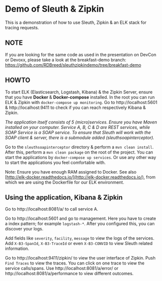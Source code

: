 # Demo of Sleuth & Zipkin

This is a demonstration of how to use Sleuth, Zipkin & an ELK stack for tracing requests.
## NOTE
If you are looking for the same code as used in the presentation on DevCon or Devoxx, please take a look at the breakfast-demo branch: https://github.com/RDBreed/sleuthzipkindemo/tree/breakfast-demo
## HOWTO
To start ELK (Elasticsearch, Logstash, Kibana) & the Zipkin Server, ensure that you have **Docker** & **Docker-compose** installed.
In the root you can run ELK & Zipkin with `docker-compose up monitoring`. 
Go to http://localhost:5601 & http://localhost:9411 to check if you can reach respectively Kibana & Zipkin.

*The application itself consists of 5 (micro)services.
Ensure you have Maven installed on your computer.
Service A, B, C & D are REST services, while SOAP Service is a SOAP service.
To ensure that Sleuth will work with the SOAP client & server, there is a submodule added (sleuthsoapinterceptor).*

Go to the `sleuthsoapinterceptor` directory & perform a `mvn clean install`.
After this, perform a `mvn clean package` on the root of the project.
You can start the applications by `docker-compose up services`. Or use any other way to start the applications you feel comfortable with.

Note: Ensure you have enough RAM assigned to Docker. See also [http://elk-docker.readthedocs.io/](http://elk-docker.readthedocs.io/), from which we
 are using the Dockerfile for our ELK environment.

## Using the application, Kibana & Zipkin
Go to http://localhost:8081/a/ to call service A.
 
 Go to http://localhost:5601 and go to management. Here you have to create a index pattern; for example `logstash-*`. After you configured this, you can discover your logs.

Add fields like `severity`, `facility`, `message` to view the logs of the services.
Add `X-B3-SpanId`, `X-B3-TraceId` or even `X-B3-CONVID` to view Sleuth related information.

Go to http://localhost:9411/zipkin/ to view the user interface of Zipkin. Push `Find Traces` to view the traces. You can click on one trace to view the service calls/spans.
Use http://localhost:8081/a/error/ or http://localhost:8081/a/performance to view different outcomes.
